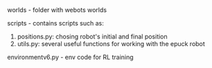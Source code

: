 worlds - folder with webots worlds

scripts - contains scripts such as:
1. positions.py: chosing robot's initial and final position
2. utils.py: several useful functions for working with the epuck robot

environmentv6.py - env code for RL training
